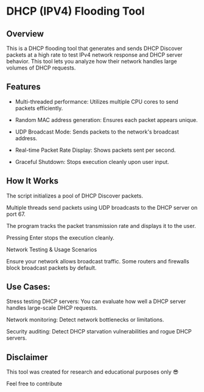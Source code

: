 
# DHCP (IPV4) Flooding Tool

## Overview

This is a DHCP flooding tool that generates and sends DHCP Discover packets at a high rate to test IPv4 network response and DHCP server behavior. This tool lets you analyze how their network handles large volumes of DHCP requests.


## Features

- Multi-threaded performance: Utilizes multiple CPU cores to send packets efficiently.

- Random MAC address generation: Ensures each packet appears unique.

- UDP Broadcast Mode: Sends packets to the network's broadcast address.

- Real-time Packet Rate Display: Shows packets sent per second.

- Graceful Shutdown: Stops execution cleanly upon user input.


## How It Works

The script initializes a pool of DHCP Discover packets.

Multiple threads send packets using UDP broadcasts to the DHCP server on port 67.

The program tracks the packet transmission rate and displays it to the user.

Pressing Enter stops the execution cleanly.

Network Testing & Usage Scenarios

Ensure your network allows broadcast traffic. Some routers and firewalls block broadcast packets by default.


## Use Cases:

Stress testing DHCP servers: You can evaluate how well a DHCP server handles large-scale DHCP requests.

Network monitoring: Detect network bottlenecks or limitations.

Security auditing: Detect DHCP starvation vulnerabilities and rogue DHCP servers.


## Disclaimer
This tool was created for research and educational purposes only 😎

Feel free to contribute

